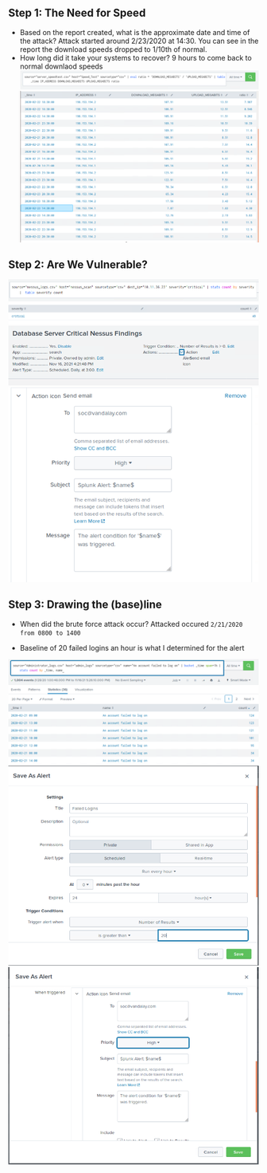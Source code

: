 ## Step 1: The Need for Speed
- Based on the report created, what is the approximate date and time of the attack? Attack started around 2/23/2020 at 14:30. You can see in the report the download speeds dropped to 1/10th of normal. 
- How long did it take your systems to recover? 9 hours to come back to normal downlaod speeds
![image](./images/speed_test_report_query.png)
![image](./images/speed_test_report_results.png)

## Step 2: Are We Vulnerable?
![image](./images/nessus_report_query.png)
![image](./images/nessus_report_query_results.png)
![image](./images/nessus_report_alert.png)
![image](./images/nessus_report_alert_email.png)


## Step 3: Drawing the (base)line
- When did the brute force attack occur? Attacked occured ``` 2/21/2020 from 0800 to 1400 ```
    
- Baseline of 20 failed logins an hour is what I determined for the alert

![image](./images/drawing_baseline_query.png)
![image](./images/drawing_baseline_alert_part1.png)
![image](./images/drawing_baseline_alert_part2.png)

